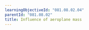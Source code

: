 ```yaml
---
learningObjectiveId: "081.08.02.04"
parentId: "081.08.02"
title: Influence of aeroplane mass
---
```

